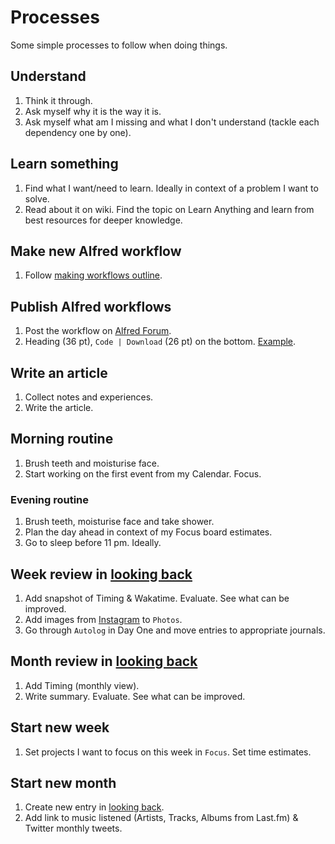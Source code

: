 # Processes
Some simple processes to follow when doing things.

## Understand
1. Think it through.
2. Ask myself why it is the way it is.
3. Ask myself what am I missing and what I don't understand (tackle each dependency one by one).

## Learn something
1. Find what I want/need to learn. Ideally in context of a problem I want to solve.
2. Read about it on wiki. Find the topic on Learn Anything and learn from best resources for deeper knowledge.

## Make new Alfred workflow
1. Follow [making workflows outline](../macOS/apps/alfred/making-workflows.md).

## Publish Alfred workflows
1. Post the workflow on [Alfred Forum](https://www.alfredforum.com/).
2. Heading (36 pt), `Code | Download` (26 pt) on the bottom. [Example](https://www.alfredforum.com/topic/10486-ask-create-share).

## Write an article
1. Collect notes and experiences.
2. Write the article.

## Morning routine
1. Brush teeth and moisturise face.
2. Start working on the first event from my Calendar. Focus.

### Evening routine
1. Brush teeth, moisturise face and take shower.
2. Plan the day ahead in context of my Focus board estimates.
3. Go to sleep before 11 pm. Ideally.

## Week review in [looking back](../looking-back/looking-back.md)
1. Add snapshot of Timing & Wakatime. Evaluate. See what can be improved.
2. Add images from [Instagram](https://www.instagram.com/nikitavoloboev) to `Photos`.
3. Go through `Autolog` in Day One and move entries to appropriate journals.

## Month review in [looking back](../looking-back/looking-back.md)
1. Add Timing (monthly view).
1. Write summary. Evaluate. See what can be improved.

## Start new week
1. Set projects I want to focus on this week in `Focus`. Set time estimates.

## Start new month
1. Create new entry in [looking back](../looking-back/looking-back.md).
2. Add link to music listened (Artists, Tracks, Albums from Last.fm) & Twitter monthly tweets.